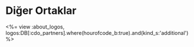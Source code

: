 

# Diğer Ortaklar

<%= view :about_logos, logos:DB[:cdo_partners].where(hourofcode_b:true).and(kind_s:'additional') %>